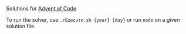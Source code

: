 Solutions for [Advent of Code](https://adventofcode.com/)

To run the solver, use ```./Execute.sh {year} {day}``` or run `node` on a given solution file.